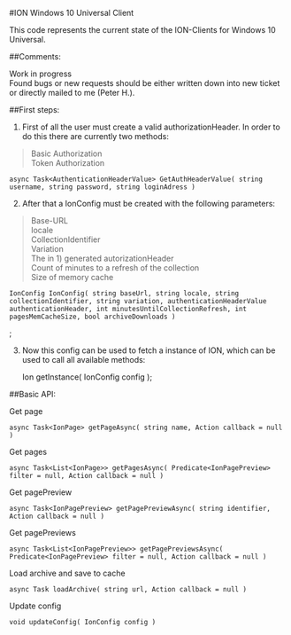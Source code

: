 #ION Windows 10 Universal Client

This code represents the current state of the ION-Clients for Windows 10 Universal. 

##Comments:

Work in progress <br>
Found bugs or new requests should be either written down into new ticket or directly mailed to me (Peter H.). 


##First steps:

1) First of all the user must create a valid authorizationHeader. In order to do this there are currently two methods:
> Basic Authorization <br>
Token Authorization

    async Task<AuthenticationHeaderValue> GetAuthHeaderValue( string username, string password, string loginAdress )

2) After that a IonConfig must be created with the following parameters:
>Base-URL <br>
locale <br>
CollectionIdentifier <br>
Variation <br>
The in 1) generated autorizationHeader <br>
Count of minutes to a refresh of the collection <br>
Size of memory cache

    IonConfig IonConfig( string baseUrl, string locale, string collectionIdentifier, string variation, authenticationHeaderValue authenticationHeader, int minutesUntilCollectionRefresh, int pagesMemCacheSize, bool archiveDownloads )
;


3) Now this config can be used to fetch a instance of ION, which can be used to call all available methods:

    Ion getInstance( IonConfig config );




##Basic API:


Get page

    async Task<IonPage> getPageAsync( string name, Action callback = null )


Get pages

    async Task<List<IonPage>> getPagesAsync( Predicate<IonPagePreview> filter = null, Action callback = null )

Get pagePreview

    async Task<IonPagePreview> getPagePreviewAsync( string identifier, Action callback = null )

Get pagePreviews

    async Task<List<IonPagePreview>> getPagePreviewsAsync( Predicate<IonPagePreview> filter = null, Action callback = null )

Load archive and save to cache

    async Task loadArchive( string url, Action callback = null )

Update config

    void updateConfig( IonConfig config )

